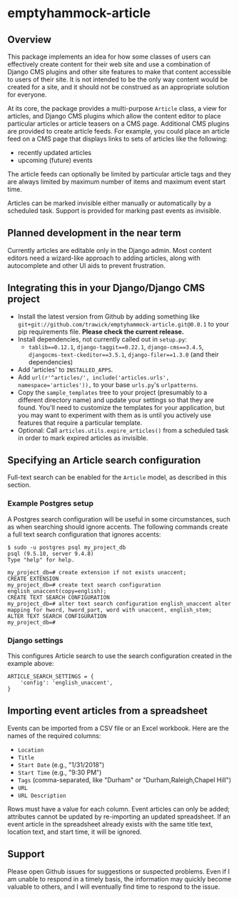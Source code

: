 # emptyhammock-article

## Overview

This package implements an idea for how some classes of
users can effectively create content for their web site and use a combination of
Django CMS plugins and other site features to make that content accessible to
users of their site.  It is not intended to be the only way content would be
created for a site, and it should not be construed as an appropriate solution
for everyone.

At its core, the package provides a multi-purpose `Article` class, a view
for articles, and Django CMS plugins which allow the content editor to
place particular articles or article teasers on a CMS page.  Additional
CMS plugins are provided to create article feeds.  For example, you could
place an article feed on a CMS page that displays links to sets of articles
like the following:

* recently updated articles
* upcoming (future) events

The article feeds can optionally be limited by particular article tags
and they are always limited by maximum number of items and maximum event
start time.

Articles can be marked invisible either manually or automatically by a
scheduled task.  Support is provided for marking past events as invisible.

## Planned development in the near term

Currently articles are editable only in the Django admin.  Most content
editors need a wizard-like approach to adding articles, along with autocomplete
and other UI aids to prevent frustration.

## Integrating this in your Django/Django CMS project

* Install the latest version from Github by adding something like
  `git+git://github.com/trawick/emptyhammock-article.git@0.0.1` to your
  pip requirements file.  **Please check the current release.**
* Install dependencies, not currently called out in `setup.py`:
  * `tablib==0.12.1`, `django-taggit==0.22.1`, `django-cms==3.4.5`,
    `djangocms-text-ckeditor==3.5.1`, `django-filer==1.3.0` (and
    their dependencies)
* Add 'articles' to `INSTALLED_APPS`.
* Add `url(r'^articles/', include('articles.urls', namespace='articles')),` to
  your base `urls.py`'s `urlpatterns`.
* Copy the `sample_templates` tree to your project (presumably to a different
  directory name) and update your settings so that they are found.  You'll need
  to customize the templates for your application, but you may want to
  experiment with them as is until you actively use features that require a
  particular template.
* Optional: Call `articles.utils.expire_articles()` from a scheduled task in
  order to mark expired articles as invisible.

## Specifying an Article search configuration

Full-text search can be enabled for the `Article` model, as described in this section.

### Example Postgres setup

A Postgres search configuration will be useful in some circumstances, such as when
searching should ignore accents.  The following commands create a full text search
configuration that ignores accents:

```
$ sudo -u postgres psql my_project_db
psql (9.5.10, server 9.4.8)
Type "help" for help.

my_project_db=# create extension if not exists unaccent;
CREATE EXTENSION
my_project_db=# create text search configuration english_unaccent(copy=english);
CREATE TEXT SEARCH CONFIGURATION
my_project_db=# alter text search configuration english_unaccent alter mapping for hword, hword_part, word with unaccent, english_stem;
ALTER TEXT SEARCH CONFIGURATION
my_project_db=#
```

### Django settings

This configures Article search to use the search configuration created in the example
above:

```
ARTICLE_SEARCH_SETTINGS = {
    'config': 'english_unaccent',
}
```

## Importing event articles from a spreadsheet

Events can be imported from a CSV file or an Excel workbook.  Here are the names of the required columns:

* `Location`
* `Title`
* `Start Date` (e.g., "1/31/2018")
* `Start Time` (e.g., "9:30 PM")
* `Tags` (comma-separated, like "Durham" or "Durham,Raleigh,Chapel Hill")
* `URL`
* `URL Description`

Rows must have a value for each column.  Event articles can only be added; attributes cannot be updated by
re-importing an updated spreadsheet.  If an event article in the spreadsheet already exists with the
same title text, location text, and start time, it will be ignored.

## Support

Please open Github issues for suggestions or suspected problems.  Even if I am
unable to respond in a timely basis, the information may quickly become valuable
to others, and I will eventually find time to respond to the issue.
